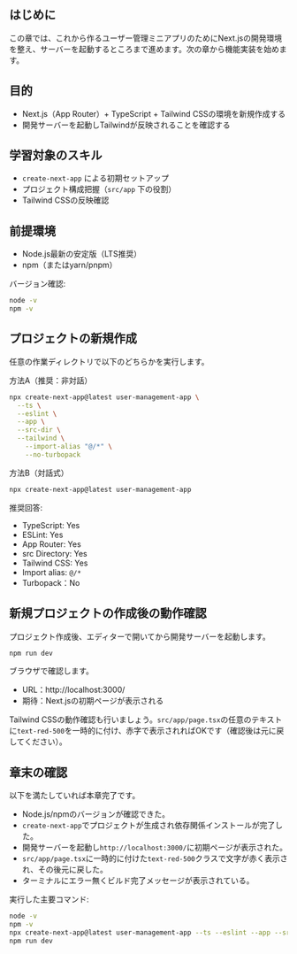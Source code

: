 ## はじめに

この章では、これから作るユーザー管理ミニアプリのためにNext.jsの開発環境を整え、サーバーを起動するところまで進めます。次の章から機能実装を始めます。

## 目的

- Next.js（App Router）+ TypeScript + Tailwind CSSの環境を新規作成する
- 開発サーバーを起動しTailwindが反映されることを確認する

## 学習対象のスキル

- `create-next-app` による初期セットアップ
- プロジェクト構成把握（`src/app` 下の役割）
- Tailwind CSSの反映確認

## 前提環境

- Node.js最新の安定版（LTS推奨）
- npm（またはyarn/pnpm）

バージョン確認:

```bash
node -v
npm -v
```

## プロジェクトの新規作成

任意の作業ディレクトリで以下のどちらかを実行します。

方法A（推奨：非対話）

```bash
npx create-next-app@latest user-management-app \
  --ts \
  --eslint \
  --app \
  --src-dir \
  --tailwind \
	--import-alias "@/*" \
	--no-turbopack
```

方法B（対話式）

```bash
npx create-next-app@latest user-management-app
```

推奨回答:

- TypeScript: Yes
- ESLint: Yes
- App Router: Yes
- src Directory: Yes
- Tailwind CSS: Yes
- Import alias: `@/*`
- Turbopack：No

## 新規プロジェクトの作成後の動作確認
プロジェクト作成後、エディターで開いてから開発サーバーを起動します。

```bash
npm run dev
```

ブラウザで確認します。

- URL：http://localhost:3000/
- 期待：Next.jsの初期ページが表示される

Tailwind CSSの動作確認も行いましょう。`src/app/page.tsx`の任意のテキストに`text-red-500`を一時的に付け、赤字で表示されればOKです（確認後は元に戻してください）。

## 章末の確認

以下を満たしていれば本章完了です。

- Node.js/npmのバージョンが確認できた。
- `create-next-app`でプロジェクトが生成され依存関係インストールが完了した。
- 開発サーバーを起動し`http://localhost:3000/`に初期ページが表示された。
- `src/app/page.tsx`に一時的に付けた`text-red-500`クラスで文字が赤く表示され、その後元に戻した。
- ターミナルにエラー無くビルド完了メッセージが表示されている。

実行した主要コマンド:

```bash
node -v
npm -v
npx create-next-app@latest user-management-app --ts --eslint --app --src-dir --tailwind --import-alias "@/*"
npm run dev
```
